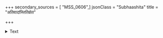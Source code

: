 +++
secondary_sources = [ "MSS_0606",]
jsonClass = "Subhaashita"
title = "अतिवादांस्तितिक्षेत"

+++

<details><summary>Text</summary>

अतिवादांस्तितिक्षेत नावमन्येत कंचन।  
न चेमं देहमाश्रित्य वैरं कुर्वीत केनचित्॥
</details>
